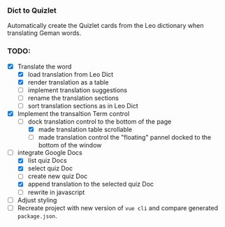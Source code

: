### Dict to Quizlet

Automatically create the Quizlet cards from the Leo dictionary when translating Geman words.

### TODO:
- [x] Translate the word
  - [x] load translation from Leo Dict
  - [x] render translation as a table
  - [ ] implement translation suggestions
  - [ ] rename the translation sections
  - [ ] sort translation sections as in Leo Dict
- [x] Implement the transaltion Term control
  - [ ] dock translation control to the bottom of the page
    - [x] made translation table scrollable
    - [ ] made translation control the "floating" pannel docked to the bottom of the window
- [ ] integrate Google Docs
  - [x] list quiz Docs
  - [x] select quiz Doc
  - [ ] create new quiz Doc
  - [x] append translation to the selected quiz Doc
  - [ ] rewrite in javascript
- [ ] Adjust styling 
- [ ] Recreate project with new version of `vue cli` and compare generated `package.json`.